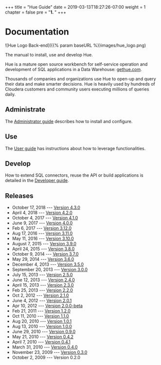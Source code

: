 +++
title = "Hue Guide"
date = 2019-03-13T18:27:26-07:00
weight = 1
chapter = false
pre = "<b>1. </b>"
+++

# Documentation

![Hue Logo Back-end]({{% param baseURL %}}images/hue_logo.png)

The manual to install, use and develop Hue.

Hue is a mature open source workbench for self-service operation and development of SQL applications
in a Data Warehouse: [gethue.com](http://gethue.com).

Thousands of companies and organizations use Hue to open-up and query their data and make smarter decisions. Hue is heavily
used by hundreds of Cloudera customers and community users executing millions of queries daily.


Administrate
------------
The [Administrator guide](administrator/index.html) describes how to install and configure.

Use
---
The [User guide](user/index.html) has instructions about how to leverage functionalities.

Develop
-------
How to extend SQL connectors, reuse the API or build applications is detailed in the [Developer guide](developer/index.html).

Releases
--------

* October 17, 2018 --- [Version 4.3.0](releases/release-notes-4.3.0.html)
* April 4, 2018 --- [Version 4.2.0](releases/release-notes-4.2.0.html)
* October 4, 2017 --- [Version 4.1.0](releases/release-notes-4.1.0.html)
* June 9, 2017 --- [Version 4.0.0](releases/release-notes-4.0.0.html)
* Feb 6, 2017 --- [Version 3.12.0](releases/release-notes-3.12.0.html)
* Aug 17, 2016 --- [Version 3.11.0](releases/release-notes-3.11.0.html)
* May 11, 2016 --- [Version 3.10.0](releases/release-notes-3.10.0.html)
* August 7, 2015 --- [Version 3.9.0](releases/release-notes-3.9.0.html)
* April 24, 2015 --- [Version 3.8.0](releases/release-notes-3.8.0.html)
* October 9, 2014 --- [Version 3.7.0](releases/release-notes-3.7.0.html)
* May 29, 2014 --- [Version 3.6.0](releases/release-notes-3.6.0.html)
* December 4, 2013 --- [Version 3.5.0](releases/release-notes-3.5.0.html)
* September 20, 2013 --- [Version 3.0.0](releases/release-notes-3.0.0.html)
* July 15, 2013 --- [Version 2.5.0](releases/release-notes-2.5.0.html)
* June 12, 2013 --- [Version 2.4.0](releases/release-notes-2.4.0.html)
* April 15, 2013 --- [Version 2.3.0](releases/release-notes-2.3.0.html)
* Feb 25, 2013 --- [Version 2.2.0](releases/release-notes-2.2.0.html)
* Oct 2, 2012 --- [Version 2.1.0](releases/release-notes-2.1.0.html)
* June 4, 2012 --- [Version 2.0.1](releases/release-notes-2.0.1.html)
* Apr 10, 2012 --- [Version 2.0.0-beta](releases/release-notes-2.0.0-beta.html)
* Feb 21, 2011 --- [Version 1.2.0](releases/release-notes-1.2.0.html)
* Oct 11, 2010 --- [Version 1.1.0](releases/release-notes-1.1.0.html)
* Aug 20, 2010 --- [Version 1.0.1](releases/release-notes-1.0.1.html)
* Aug 13, 2010 --- [Version 1.0.0](releases/release-notes-1.0.0.html)
* June 29, 2010 --- [Version 0.9.0](releases/release-notes-0.9.0.html)
* May 21, 2010 --- [Version 0.4.2](releases/release-notes-0.4.2.html)
* April 7, 2010 --- [Version 0.4.1](releases/release-notes-0.4.1.html)
* March 31, 2010 --- [Version 0.4.0](releases/release-notes-0.4.0.html)
* November 23, 2009 --- [Version 0.3.0](releases/release-notes-0.3.0.html)
* October 2, 2009 --- Version 0.2.0
